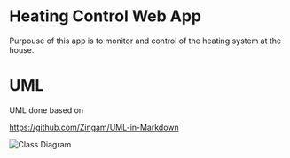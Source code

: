 # Heating Control Web App

Purpouse of this app is to monitor and control of the heating system at the house.





# UML

UML done based on 

https://github.com/Zingam/UML-in-Markdown



![Class Diagram](http://www.plantuml.com/plantuml/proxy?src=https://github.com/h4sski-programming/heating_control_web_app/master/UML/heating_control_web_app.puml)
